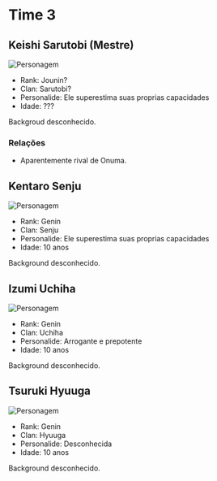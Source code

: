 # Time 3

## Keishi Sarutobi (Mestre)

![Personagem](https://queridojeito-com.exactdn.com/wp-content/uploads/2016/09/Autor-Desconhecido.jpg?strip=all&lossy=1&ssl=1 "Personagem")

* Rank: Jounin?
* Clan: Sarutobi?
* Personalide: Ele superestima suas proprias capacidades
* Idade: ???

Backgroud desconhecido.

### Relações

* Aparentemente rival de Onuma.

## Kentaro Senju

![Personagem](https://i.pinimg.com/originals/76/24/b9/7624b9502abd60f2580344066dfb2b3f.jpg "Personagem")

* Rank: Genin
* Clan: Senju
* Personalide: Ele superestima suas proprias capacidades
* Idade: 10 anos

Background desconhecido.

## Izumi Uchiha

![Personagem](https://i.pinimg.com/originals/16/5f/ee/165fee712986a78fb178397a9ea37952.jpg "Personagem")

* Rank: Genin
* Clan: Uchiha
* Personalide: Arrogante e prepotente
* Idade: 10 anos

Background desconhecido.

## Tsuruki Hyuuga

![Personagem](https://queridojeito-com.exactdn.com/wp-content/uploads/2016/09/Autor-Desconhecido.jpg?strip=all&lossy=1&ssl=1 "Personagem")

* Rank: Genin
* Clan: Hyuuga
* Personalide: Desconhecida
* Idade: 10 anos

Background desconhecido.
